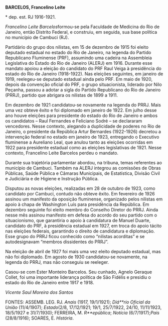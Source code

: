 **BARCELOS, Francelino Leite**

\* dep. est. RJ 1916-1921.

*Francelino Leite Barcelos*formou-se pela Faculdade de Medicina do Rio
de Janeiro, então Distrito Federal, e construiu, em seguida, sua base
política no município de Cambuci (RJ).

Partidário do grupo dos nilistas, em 15 de dezembro de 1915 foi eleito
deputado estadual no estado do Rio de Janeiro, na legenda do Partido
Republicano Fluminense (PRF), assumindo uma cadeira na Assembleia
Legislativa do Estado do Rio de Janeiro (ALERJ) em 1916. Durante esse
mandato apoiou a eleição do candidato do PRF Raul Veiga à presidência do
estado do Rio de Janeiro (1918-1922). Nas eleições seguintes, em janeiro
de 1919, reelegeu-se deputado estadual ainda pelo PRF. Em maio de 1920,
depois da convenção oficial do PRF, o grupo situacionista, liderado por
Nilo Peçanha, passou a adotar a sigla do Partido Republicano do Rio de
Janeiro (PRRJ), partido que abrigara os nilistas de 1899 a 1911.

Em dezembro de 1921 candidatou-se novamente na legenda do PRRJ. Mais uma
vez obteve êxito e foi diplomado em janeiro de 1922. Em julho desse ano
houve eleições para presidente do estado do Rio de Janeiro e ambos os
candidatos – Raul Fernandes e Feliciano Sodré – se declararam
vencedores. Nesse contexto, alegando a duplicidade de poderes no Rio de
Janeiro, o presidente da República Artur Bernardes (1922-1926) decretou
a intervenção federal no estado em janeiro de 1923, entregando o
Executivo fluminense a Aureliano Leal, que anulou tanto as eleições
ocorridas em 1922 para presidente estadual como as eleições legislativas
de 1921. Nesse contexto, Francelino Leite Barcelos perdeu o mandato.

Durante sua trajetória parlamentar abordou, na tribuna, temas referentes
ao município de Cambuci. Também na ALERJ integrou as comissões de Obras
Públicas, Saúde Pública e Câmaras Municipais, de Estatística, Divisão
Civil e Judiciária e de Higiene e Instrução Pública.

Disputou as novas eleições, realizadas em 28 de outubro de 1923, como
candidato por Cambuci, contudo não obteve êxito. Em fevereiro de 1926
assinou um manifesto da oposição fluminense, organizado pelos nilistas
em apoio à chapa de Washington Luís para presidência da República. Em
dezembro seguinte foi eleito membro do Conselho Diretor do PRRJ. Ainda
nesse mês assinou manifesto em defesa do acordo do seu partido com o
situacionismo, que garantiria o apoio à candidatura de Manuel Duarte,
candidato do PRF, à presidência estadual em 1927, em troca do apoio
tácito nas eleições federais, garantindo o direito de candidatura e
diplomação. Esse grupo do PRRJ ficou conhecido como “nilistas acorditas”
e se autodesignavam “membros dissidentes do PRRJ”.

Na eleição de abril de 1927 foi mais uma vez eleito deputado estadual,
mas não foi diplomado. Em agosto de 1930 candidatou-se novamente, na
legenda do PRRJ, mas não conseguiu se reeleger.

Casou-se com Ester Monteiro Barcelos. Seu cunhado, Agnelo Geraque
Collet, foi uma importante liderança política de São Fidélis e presidiu
o estado do Rio de Janeiro entre 1917 e 1918.

*Vicente Saul Moreira dos Santos*

FONTES: ASSEMB. LEG. RJ. *Anais* (1917, 19/1/1921); *Diá**rio Oficial da
União* (11/4/1907); *Estado*(2/8, 17/12/1921; 19/1, 25/7/1922, 24/10,
11/11/1923, 18/5/1927 e 31/7/1930); FERREIRA, M. *R**epública*;
*Notícia* (6/7/1917);*País* (28/8/1916); SOARES, E. *História*.
